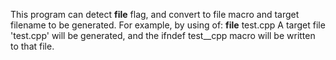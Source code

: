 This program can detect **file** flag, and convert to file macro and target filename to be generated. For example, by using of:
**file**
test.cpp
A target file 'test.cpp' will be generated, and the ifndef test__cpp macro will be written to that file.
